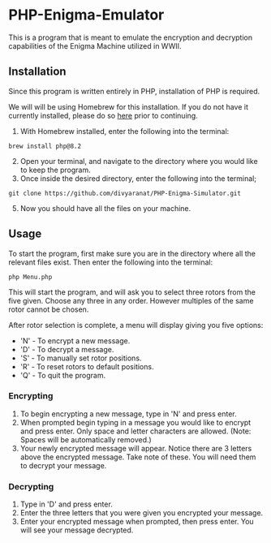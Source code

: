 # PHP-Enigma-Emulator

This is a program that is meant to emulate the encryption and decryption capabilities of the Enigma Machine utilized in WWII.

## Installation

Since this program is written entirely in PHP, installation of PHP is required.

We will will be using Homebrew for this installation. If you do not have it currently installed, please do so [here](https://brew.sh/) prior to continuing.

1. With Homebrew installed, enter the following into the terminal:
```
brew install php@8.2
```
2. Open your terminal, and navigate to the directory where you would like to keep the program.
4. Once inside the desired directory, enter the following into the terminal;
```
git clone https://github.com/divyaranat/PHP-Enigma-Simulator.git
```
5. Now you should have all the files on your machine.
## Usage
To start the program, first make sure you are in the directory where all the relevant files exist. Then enter the following into the terminal:
```
php Menu.php
```
This will start the program, and will ask you to select three rotors from the five given. Choose any three in any order. However multiples of the same rotor cannot be chosen.

After rotor selection is complete, a menu will display giving you five options:
* 'N' - To encrypt a new message.
* 'D' - To decrypt a message.
* 'S' - To manually set rotor positions.
* 'R' - To reset rotors to default positions.
* 'Q' - To quit the program.

### Encrypting
1. To begin encrypting a new message, type in 'N' and press enter.
2. When prompted begin typing in a message you would like to encrypt and press enter. Only space and letter characters are allowed. (Note: Spaces will be automatically removed.)
3.  Your newly encrypted message will appear. Notice there are 3 letters above the encrypted message. Take note of these. You will need them to decrypt your message.

### Decrypting
1. Type in 'D' and press enter.
2. Enter the three letters that you were given you encrypted your message.
3. Enter your encrypted message when prompted, then press enter. You will see your message decrypted.
